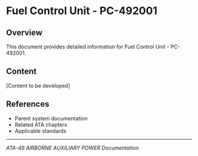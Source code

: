 # Fuel Control Unit - PC-492001

## Overview

This document provides detailed information for Fuel Control Unit - PC-492001.

## Content

[Content to be developed]

## References

- Parent system documentation
- Related ATA chapters
- Applicable standards

---

*ATA-49 AIRBORNE AUXILIARY POWER Documentation*
